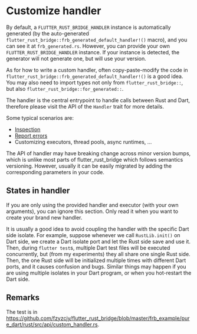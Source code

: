 # Customize handler

By default, a `FLUTTER_RUST_BRIDGE_HANDLER` instance is automatically generated
(by the auto-generated `flutter_rust_bridge::frb_generated_default_handler!()` macro),
and you can see it at `frb_generated.rs`.
However, you can provide your own `FLUTTER_RUST_BRIDGE_HANDLER` instance.
If your instance is detected, the generator will not generate one, but will use your version.

As for how to write a custom handler, often copy-paste-modify the code
in `flutter_rust_bridge::frb_generated_default_handler!()` is a good idea.
You may also need to import types not only from `flutter_rust_bridge::`,
but also `flutter_rust_bridge::for_generated::`.

The handler is the central entrypoint to handle calls between Rust and Dart,
therefore please visit the API of the `Handler` trait for more details.

Some typical scenarios are:

* [Inspection](../../how-to/inspect)
* [Report errors](../../how-to/report-error)
* Customizing executors, thread pools, async runtimes, ...

The API of handler may have breaking change across minor version bumps,
which is unlike most parts of flutter_rust_bridge which follows semantics versioning.
However, usually it can be easily migrated by adding the corresponding parameters in your code.

## States in handler

If you are only using the provided handler and executor (with your own arguments),
you can ignore this section. Only read it when you want to create your brand new handler.

It is usually a good idea to avoid coupling the handler with the specific Dart side isolate.
For example, suppose whenever we call `RustLib.init()` on Dart side,
we create a Dart isolate port and let the Rust side save and use it.
Then, during `flutter test`s, multiple Dart test files will be executed concurrently,
but (from my experiments) they all share one single Rust side.
Then, the one Rust side will be initialized multiple times with different Dart ports,
and it causes confusion and bugs.
Similar things may happen if you are using multiple isolates in your Dart program,
or when you hot-restart the Dart side.

## Remarks

The test is
in https://github.com/fzyzcjy/flutter_rust_bridge/blob/master/frb_example/pure_dart/rust/src/api/custom_handler.rs.
